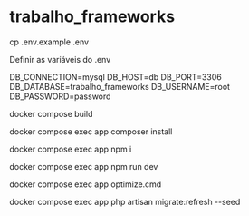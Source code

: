 # trabalho_frameworks

cp .env.example .env

Definir as variáveis do .env

DB_CONNECTION=mysql
DB_HOST=db
DB_PORT=3306
DB_DATABASE=trabalho_frameworks
DB_USERNAME=root
DB_PASSWORD=password


docker compose build

docker compose exec app composer install

docker compose exec app npm i

docker compose exec app npm run dev

docker compose exec app optimize.cmd

docker compose exec app php artisan migrate:refresh --seed
